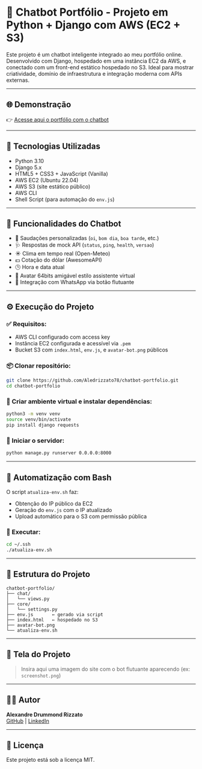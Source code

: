# 🤖 Chatbot Portfólio - Projeto em Python + Django com AWS (EC2 + S3)

Este projeto é um chatbot inteligente integrado ao meu portfólio online. Desenvolvido com Django, hospedado em uma instância EC2 da AWS, e conectado com um front-end estático hospedado no S3. Ideal para mostrar criatividade, domínio de infraestrutura e integração moderna com APIs externas.

---

## 🌐 Demonstração
👉 [Acesse aqui o portfólio com o chatbot](https://alexdrizzato.s3-website-sa-east-1.amazonaws.com)

---

## 🧰 Tecnologias Utilizadas

- Python 3.10  
- Django 5.x  
- HTML5 + CSS3 + JavaScript (Vanilla)  
- AWS EC2 (Ubuntu 22.04)  
- AWS S3 (site estático público)  
- AWS CLI  
- Shell Script (para automação do `env.js`)

---

## 💬 Funcionalidades do Chatbot

- 👋 Saudações personalizadas (`oi`, `bom dia`, `boa tarde`, etc.)
- 🩺 Respostas de mock API (`status`, `ping`, `health`, `versao`)
- ☀️ Clima em tempo real (Open-Meteo)
- 💵 Cotação do dólar (AwesomeAPI)
- 🕒 Hora e data atual
- 🤖 Avatar 64bits amigável estilo assistente virtual
- 📱 Integração com WhatsApp via botão flutuante

---

## ⚙️ Execução do Projeto

### ✅ Requisitos:
- AWS CLI configurado com access key
- Instância EC2 configurada e acessível via `.pem`
- Bucket S3 com `index.html`, `env.js`, e `avatar-bot.png` públicos

### 📦 Clonar repositório:

```bash
git clone https://github.com/Aledrizzato78/chatbot-portfolio.git
cd chatbot-portfolio
```

### 🐍 Criar ambiente virtual e instalar dependências:

```bash
python3 -m venv venv
source venv/bin/activate
pip install django requests
```

### 🚀 Iniciar o servidor:

```bash
python manage.py runserver 0.0.0.0:8000
```

---

## 🔁 Automatização com Bash

O script `atualiza-env.sh` faz:

- Obtenção do IP público da EC2
- Geração do `env.js` com o IP atualizado
- Upload automático para o S3 com permissão pública

### 🔧 Executar:

```bash
cd ~/.ssh
./atualiza-env.sh
```

---

## 📁 Estrutura do Projeto

```
chatbot-portfolio/
├── chat/
│   └── views.py
├── core/
│   └── settings.py
├── env.js       ← gerado via script
├── index.html   ← hospedado no S3
├── avatar-bot.png
└── atualiza-env.sh
```

---

## 📸 Tela do Projeto

> Insira aqui uma imagem do site com o bot flutuante aparecendo (ex: `screenshot.png`)

---

## 👨‍💻 Autor

**Alexandre Drummond Rizzato**  
[GitHub](https://github.com/Aledrizzato78) | [LinkedIn](https://www.linkedin.com/in/alexandre-drummond-rizzato-524a3724)

---

## 📄 Licença

Este projeto está sob a licença MIT.
